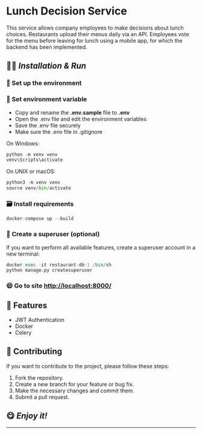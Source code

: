 # Lunch Decision Service

This service allows company employees to make decisions about lunch choices. Restaurants upload their menus daily via an API. Employees vote for the menu before leaving for lunch using a mobile app, for which the backend has been implemented.
## 👩‍💻 _Installation & Run_

### 🧠 Set up the environment

### 📝 Set environment variable

- Copy and rename the **.env.sample** file to **.env**
- Open the .env file and edit the environment variables
- Save the .env file securely
- Make sure the .env file in .gitignore

On Windows:
```python
python -m venv venv 
venv\Scripts\activate
```

On UNIX or macOS:
```python
python3 -m venv venv 
source venv/bin/activate
```

### 🗃️ Install requirements

```python
docker-compose up --build
```

### 👥 Create a superuser (optional)

If you want to perform all available features, create a superuser account in a new terminal:
```python
docker exec -it restaurant-db-1 /bin/sh
python manage.py createsuperuser
```

### 😄 Go to site [http://localhost:8000/](http://localhost:8000/)


## 📰 Features

- JWT Authentication
- Docker
- Celery


## 📝 Contributing

If you want to contribute to the project, please follow these steps:
1. Fork the repository.
2. Create a new branch for your feature or bug fix.
3. Make the necessary changes and commit them.
4. Submit a pull request.

## 😋 _Enjoy it!_

---